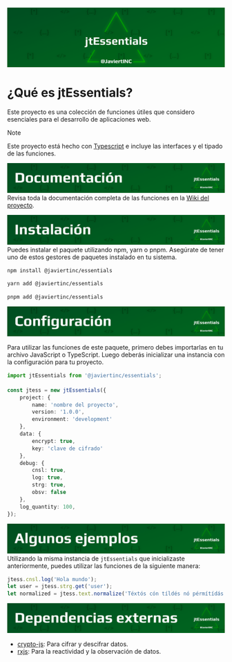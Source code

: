 [![javiertinc@essentials](https://raw.githubusercontent.com/JaviertINC/essentials/refs/heads/master/images/jtEssentials-gh-header.png)](https://github.com/JaviertINC/essentials)

# ¿Qué es jtEssentials?

Este proyecto es una colección de funciones útiles que considero esenciales para el desarrollo de aplicaciones web.

> [!NOTE]
> Este proyecto está hecho con [Typescript](https://www.typescriptlang.org) e incluye las interfaces y el tipado de las funciones.

[![Documentación](https://raw.githubusercontent.com/JaviertINC/essentials/refs/heads/master/images/jtEssentials-gh-documentacion.png)](https://github.com/JaviertINC/essentials/wiki)
Revisa toda la documentación completa de las funciones en la [Wiki del proyecto](https://github.com/JaviertINC/essentials/wiki).


[![Instalación](https://raw.githubusercontent.com/JaviertINC/essentials/refs/heads/master/images/jtEssentials-gh-instalacion.png)](https://github.com/JaviertINC/essentials/wiki)
Puedes instalar el paquete utilizando npm, yarn o pnpm. Asegúrate de tener uno de estos gestores de paquetes instalado en tu sistema.

```bash
npm install @javiertinc/essentials
```
```bash
yarn add @javiertinc/essentials
```
```bash
pnpm add @javiertinc/essentials
```

[![Configuración](https://raw.githubusercontent.com/JaviertINC/essentials/refs/heads/master/images/jtEssentials-gh-configuracion.png)](https://github.com/JaviertINC/essentials/wiki)

Para utilizar las funciones de este paquete, primero debes importarlas en tu archivo JavaScript o TypeScript. Luego deberás inicializar una instancia con la configuración para tu proyecto.

```typescript
import jtEssentials from '@javiertinc/essentials';

const jtess = new jtEssentials({
    project: {
        name: 'nombre del proyecto',
        version: '1.0.0',
        environment: 'development'
    },
    data: {
        encrypt: true,
        key: 'clave de cifrado'
    },
    debug: {
        cnsl: true,
        log: true,
        strg: true,
        obsv: false
    },
    log_quantity: 100,
});
```

[![Algunos ejemplos](https://raw.githubusercontent.com/JaviertINC/essentials/refs/heads/master/images/jtEssentials-gh-algunos-ejemplos.png)](https://github.com/JaviertINC/essentials/wiki)
Utilizando la misma instancia de `jtEssentials` que inicializaste anteriormente, puedes utilizar las funciones de la siguiente manera:

```typescript
jtess.cnsl.log('Hola mundo');
let user = jtess.strg.get('user');
let normalized = jtess.text.normalize('Téxtós cón tíldés nó pérmítídás');
```

[![Dependencias externas](https://raw.githubusercontent.com/JaviertINC/essentials/refs/heads/master/images/jtEssentials-gh-dependencias-externas.png)](https://www.npmjs.com/package/@javiertinc/essentials?activeTab=dependencies)
- [crypto-js](https://www.npmjs.com/package/crypto-js): Para cifrar y descifrar datos.
- [rxjs](https://www.npmjs.com/package/rxjs): Para la reactividad y la observación de datos.